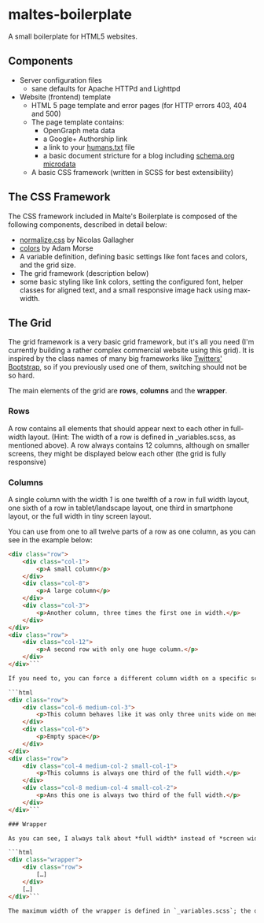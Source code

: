 # maltes-boilerplate

A small boilerplate for HTML5 websites.

## Components

- Server configuration files
	- sane defaults for Apache HTTPd and Lighttpd
- Website (frontend) template
	- HTML 5 page template and error pages (for HTTP errors 403, 404 and 500)
	- The page template contains:
		- OpenGraph meta data
		- a Google+ Authorship link
		- a link to your [humans.txt](http://humanstxt.org) file
		- a basic document stricture for a blog including [schema.org microdata](http://schema.org/)
	- A basic CSS framework (written in SCSS for best extensibility)

## The CSS Framework

The CSS framework included in Malte's Boilerplate is composed of the following components, described in detail below:

- [normalize.css](git.io/normalize) by Nicolas Gallagher
- [colors](https://github.com/mrmrs/colors) by Adam Morse
- A variable definition, defining basic settings like font faces and colors, and the grid size.
- The grid framework (description below)
- some basic styling like link colors, setting the configured font, helper classes for aligned text, and a small responsive image hack using max-width.

## The Grid

The grid framework is a very basic grid framework, but it's all you need (I'm currently building a rather complex commercial website using this grid). It is inspired by the class names of many big frameworks like [Twitters' Bootstrap](http://getbootstrap.com/), so if you previously used one of them, switching should not be so hard.

The main elements of the grid are **rows**, **columns** and the **wrapper**.

### Rows

A row contains all elements that should appear next to each other in full-width layout. (Hint: The width of a row is defined in _variables.scss, as mentioned above). A row always contains 12 columns, although on smaller screens, they might be displayed below each other (the grid is fully responsive)

### Columns

A single column with the width *1* is one twelfth of a row in full width layout, one sixth of a row in tablet/landscape layout, one third in smartphone layout, or the full width in tiny screen layout.

You can use from one to all twelve parts of a row as one column, as you can see in the example below:

```html
<div class="row">
	<div class="col-1">
		<p>A small column</p>
	</div>
	<div class="col-8">
		<p>A large column</p>
	</div>
	<div class="col-3">
		<p>Another column, three times the first one in width.</p>
	</div>
</div>
<div class="row">
	<div class="col-12">
		<p>A second row with only one huge column.</p>
	</div>
</div>```

If you need to, you can force a different column width on a specific screen size, using helper classes/prefixes:

```html
<div class="row">
	<div class="col-6 medium-col-3">
		<p>This column behaves like it was only three units wide on medium-sized screens. On small or tiny screens, it has full width.</p>
	</div>
	<div class="col-6">
		<p>Empty space</p>
	</div>
</div>
<div class="row">
	<div class="col-4 medium-col-2 small-col-1">
		<p>This columns is always one third of the full width.</p>
	</div>
	<div class="col-8 medium-col-4 small-col-2">
		<p>Ans this one is always two third of the full width.</p>
	</div>
</div>```

### Wrapper

As you can see, I always talk about *full width* instead of *screen width*. Since you might want to have your website centered in the browser window if it is too large, you can put your rows inside a wrapper:

```html
<div class="wrapper">
	<div class="row">
		[…]
	</div>
	[…]
</div>```

The maximum width of the wrapper is defined in `_variables.scss`; the default is 850 pixels.